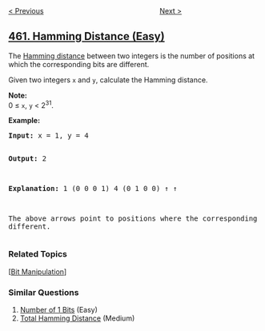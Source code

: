 <!--|This file generated by command(leetcode description); DO NOT EDIT.    |-->
<!--+----------------------------------------------------------------------+-->
<!--|@author    openset <openset.wang@gmail.com>                           |-->
<!--|@link      https://github.com/openset                                 |-->
<!--|@home      https://github.com/tonymontaro/leetcode-hints                        |-->
<!--+----------------------------------------------------------------------+-->

[< Previous](https://github.com/tonymontaro/leetcode-hints/tree/master/problems/lfu-cache "LFU Cache")
　　　　　　　　　　　　　　　　
[Next >](https://github.com/tonymontaro/leetcode-hints/tree/master/problems/minimum-moves-to-equal-array-elements-ii "Minimum Moves to Equal Array Elements II")

## [461. Hamming Distance (Easy)](https://leetcode.com/problems/hamming-distance "汉明距离")

<p>The <a href="https://en.wikipedia.org/wiki/Hamming_distance" target="_blank">Hamming distance</a> between two integers is the number of positions at which the corresponding bits are different.</p>

<p>Given two integers <code>x</code> and <code>y</code>, calculate the Hamming distance.</p>

<p><b>Note:</b><br />
0 &le; <code>x</code>, <code>y</code> &lt; 2<sup>31</sup>.
</p>

<p><b>Example:</b>
<pre>
<b>Input:</b> x = 1, y = 4

<b>Output:</b> 2

<b>Explanation:</b>
1   (0 0 0 1)
4   (0 1 0 0)
       &uarr;   &uarr;

The above arrows point to positions where the corresponding bits are different.
</pre>
</p>

### Related Topics
  [[Bit Manipulation](https://github.com/tonymontaro/leetcode-hints/tree/master/tag/bit-manipulation/README.md)]

### Similar Questions
  1. [Number of 1 Bits](https://github.com/tonymontaro/leetcode-hints/tree/master/problems/number-of-1-bits) (Easy)
  1. [Total Hamming Distance](https://github.com/tonymontaro/leetcode-hints/tree/master/problems/total-hamming-distance) (Medium)
